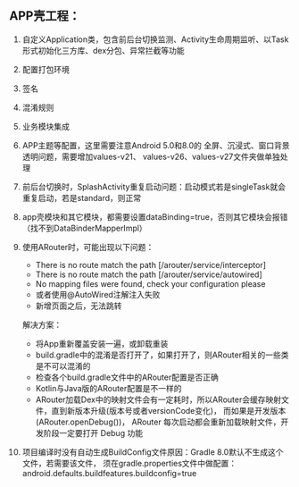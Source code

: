 ## APP壳工程：
1. 自定义Application类，包含前后台切换监测、Activity生命周期监听、以Task形式初始化三方库、dex分包、异常拦截等功能
2. 配置打包环境
3. 签名
4. 混淆规则
5. 业务模块集成
6. APP主题等配置，这里需要注意Android 5.0和8.0的 全屏、沉浸式、窗口背景透明问题，需要增加values-v21、
values-v26、values-v27文件夹做单独处理
7. 前后台切换时，SplashActivity重复启动问题：启动模式若是singleTask就会重复启动，若是standard，则正常
8. app壳模块和其它模块，都需要设置dataBinding=true，否则其它模块会报错（找不到DataBinderMapperImpl）
9. 使用ARouter时，可能出现以下问题：
   - There is no route match the path [/arouter/service/interceptor]
   - There is no route match the path [/arouter/service/autowired]
   - No mapping files were found, check your configuration please
   - 或者使用@AutoWired注解注入失败
   - 新增页面之后，无法跳转

   解决方案：
   - 将App重新覆盖安装一遍，或卸载重装
   - build.gradle中的混淆是否打开了，如果打开了，则ARouter相关的一些类是不可以混淆的
   - 检查各个build.gradle文件中的ARouter配置是否正确
   - Kotlin与Java版的ARouter配置是不一样的
   - ARouter加载Dex中的映射文件会有一定耗时，所以ARouter会缓存映射文件，直到新版本升级(版本号或者versionCode变化)，
     而如果是开发版本(ARouter.openDebug())， ARouter 每次启动都会重新加载映射文件，开发阶段一定要打开 Debug 功能

10. 项目编译时没有自动生成BuildConfig文件原因：Gradle 8.0默认不生成这个文件，若需要该文件，
    须在gradle.properties文件中做配置：android.defaults.buildfeatures.buildconfig=true